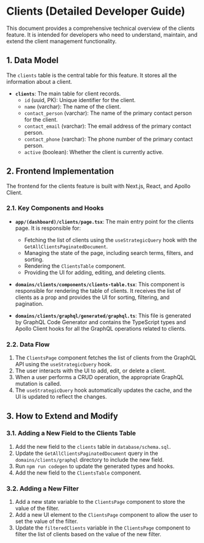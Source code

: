 
# Clients (Detailed Developer Guide)

This document provides a comprehensive technical overview of the clients feature. It is intended for developers who need to understand, maintain, and extend the client management functionality.

## 1. Data Model

The `clients` table is the central table for this feature. It stores all the information about a client.

-   **`clients`**: The main table for client records.
    -   `id` (uuid, PK): Unique identifier for the client.
    -   `name` (varchar): The name of the client.
    -   `contact_person` (varchar): The name of the primary contact person for the client.
    -   `contact_email` (varchar): The email address of the primary contact person.
    -   `contact_phone` (varchar): The phone number of the primary contact person.
    -   `active` (boolean): Whether the client is currently active.

## 2. Frontend Implementation

The frontend for the clients feature is built with Next.js, React, and Apollo Client.

### 2.1. Key Components and Hooks

-   **`app/(dashboard)/clients/page.tsx`**: The main entry point for the clients page. It is responsible for:
    -   Fetching the list of clients using the `useStrategicQuery` hook with the `GetAllClientsPaginatedDocument`.
    -   Managing the state of the page, including search terms, filters, and sorting.
    -   Rendering the `ClientsTable` component.
    -   Providing the UI for adding, editing, and deleting clients.

-   **`domains/clients/components/clients-table.tsx`**: This component is responsible for rendering the table of clients. It receives the list of clients as a prop and provides the UI for sorting, filtering, and pagination.

-   **`domains/clients/graphql/generated/graphql.ts`**: This file is generated by GraphQL Code Generator and contains the TypeScript types and Apollo Client hooks for all the GraphQL operations related to clients.

### 2.2. Data Flow

1.  The `ClientsPage` component fetches the list of clients from the GraphQL API using the `useStrategicQuery` hook.
2.  The user interacts with the UI to add, edit, or delete a client.
3.  When a user performs a CRUD operation, the appropriate GraphQL mutation is called.
4.  The `useStrategicQuery` hook automatically updates the cache, and the UI is updated to reflect the changes.

## 3. How to Extend and Modify

### 3.1. Adding a New Field to the Clients Table

1.  Add the new field to the `clients` table in `database/schema.sql`.
2.  Update the `GetAllClientsPaginatedDocument` query in the `domains/clients/graphql` directory to include the new field.
3.  Run `npm run codegen` to update the generated types and hooks.
4.  Add the new field to the `ClientsTable` component.

### 3.2. Adding a New Filter

1.  Add a new state variable to the `ClientsPage` component to store the value of the filter.
2.  Add a new UI element to the `ClientsPage` component to allow the user to set the value of the filter.
3.  Update the `filteredClients` variable in the `ClientsPage` component to filter the list of clients based on the value of the new filter.
